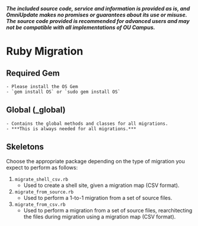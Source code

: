 ***The included source code, service and information is provided as is, and OmniUpdate makes no promises or guarantees about its use or misuse. The source code provided is recommended for advanced users and may not be compatible with all implementations of OU Campus.***

# Ruby Migration

## Required Gem
	- Please install the OS Gem
	- `gem install OS` or `sudo gem install OS`

## Global (_global)
	- Contains the global methods and classes for all migrations.
	- ***This is always needed for all migrations.***

## Skeletons

Choose the appropriate package depending on the type of migration you expect to perform as follows:

1. `migrate_shell_csv.rb`
	- Used to create a shell site, given a migration map (CSV format). 
2. `migrate_from_source.rb`
	- Used to perform a 1-to-1 migration from a set of source files. 
3. `migrate_from_csv.rb`
	- Used to perform a migration from a set of source files, rearchitecting the files during migration using a migration map (CSV format). 

